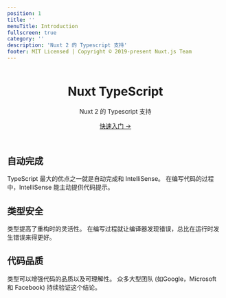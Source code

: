 ```yaml
---
position: 1
title: ''
menuTitle: Introduction
fullscreen: true
category: ''
description: 'Nuxt 2 的 Typescript 支持'
footer: MIT Licensed | Copyright © 2019-present Nuxt.js Team
---
```


<header class="flex flex-col items-center">

<img src="/icon.png" alt="">

# Nuxt TypeScript

<p class="text-xl">
  Nuxt 2 的 Typescript 支持
</p>
<a href="/zh-Hans/guide/introduction" class="rounded bg-primary-100 dark:bg-primary-900 text-primary-500 text-lg font-medium px-3 py-1 inline-block">
  快速入门 →
</a>
</p>

</header>

<div class="flex md:flex-row gap-4 flex-col">
<div class="w-full">

## 自动完成
TypeScript 最大的优点之一就是自动完成和 IntelliSense。 在编写代码的过程中，IntelliSense 能主动提供代码提示。

</div>
<div class="w-full">

## 类型安全
类型提高了重构时的灵活性。 在编写过程就让编译器发现错误，总比在运行时发生错误来得更好。

</div>
<div class="w-full">

## 代码品质
类型可以增强代码的品质以及可理解性。 众多大型团队 (如Google，Microsoft 和 Facebook) 持续验证这个结论。

</div>
</div>

